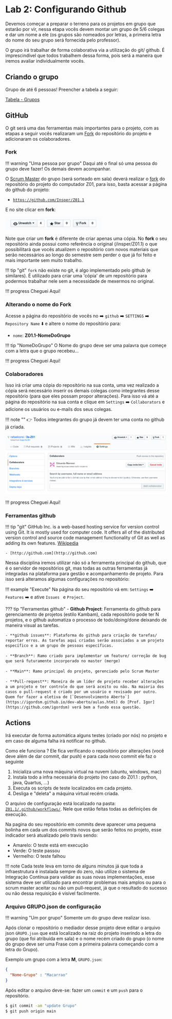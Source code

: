 # Lab 2: Configurando Github

Devemos começar a preparar o terreno para os projetos em grupo que estarão por vir, nessa etapa vocês devem montar um grupo de 5/6 colegas e dar um nome a ele (os grupos são nomeados por letras, a primeira letra do nome do seu grupo será fornecida pelo professor).

O grupo irá trabalhar de forma colaborativa via a utilização do git/ github. É imprescindível que todos trabalhem dessa forma, pois será a maneira que iremos avaliar individualmente vocês. 

## Criando o grupo

Grupo de até 6 pessoas! Preencher a tabela a seguir:

[Tabela - Grupos](https://docs.google.com/spreadsheets/d/16m6ULxW1cEOEU187qpQ4e8oy_8L61lzKAQv9vR5g4Ug/edit?usp=sharing)


## GitHub

O git será uma das ferramentas mais importantes para o projeto, com as etapas a seguir vocês realizaram um [Fork](https://www.atlassian.com/git/tutorials/comparing-workflows/forking-workflow) do repositório do projeto e adicionaram os colaboradores.

### Fork

!!! warning "Uma pessoa por grupo"
    Daqui até o final só uma pessoa do grupo deve fazer! Os demais devem acompanhar.

O [Scrum Master](https://www.scrum.org/resources/what-is-a-scrum-master) do grupo (será sorteado em sala) deverá realizar o [fork](https://help.github.com/articles/fork-a-repo/) do repositório do projeto do computador Z01, para isso, basta acessar a página do github do projeto:

- [`https://github.com/Insper/Z01.1`](https://github.com/Insper/Z01.1)

E no site clicar em **fork**:

![Fork](figs/A-Transistores/A-Ferramental-github-fork.png)

Note que criar um **fork** é diferente de criar apenas uma cópia. No **fork** o seu repositório ainda possui como referência o original (/insper/Z01.1) o que possibilitará que vocês atualizem o repositório com novos materiais que serão necessários ao longo do semestre sem perder o que já foi feito e mais importante sem muito trabalho.

!!! tip "git"
    `fork` não existe no git, é algo implementado pelo github (e similares). É utilizado para criar uma 'cópia' de um repositório para podermos trabalhar nele sem a necessidade de mexermos no original.

!!! progress 
    Cheguei Aqui!

### Alterando o nome do Fork

Acesse a página do repositório de vocês no :arrow_right: `github` :arrow_right: `SETTINGS` :arrow_right:  `Repository Name` :arrow_down: e altere o nome do repositório para:

- `nome`:  **Z01.1-NomeDoGrupo**

!!! tip "NomeDoGrupo"
    O Nome do grupo deve ser uma palavra que começe com a letra que o grupo recebeu...
    
!!! progress 
    Cheguei Aqui!

### Colaboradores

Isso irá criar uma cópia do repositório na sua conta, uma vez realizado a cópia será necessário inserir os demais colegas como integrantes desse repositório (para que eles possam propor alterações). Para isso vá até a página do repositório na sua conta e clique em `Settings` :arrow_right: `Collaborators` e adicione os usuários ou e-mails dos seus colegas. 

!!! note ""
    :point_right: Todos integrantes do grupo já devem ter uma conta no github já criada.

![Collaborators](figs/A-Transistores/A-Ferramental-github-collaborators.png)

!!! progress 
    Cheguei Aqui!

### Ferramentas github

!!! tip "git"
    GitHub Inc. is a web-based hosting service for version control using Git. It is mostly used for computer code. It offers all of the distributed version control and source code management functionality of Git as well as adding its own features. [Wikipedia](https://en.wikipedia.org/wiki/GitHub)
    
    - [http://github.com](http://github.com)

Nessa disciplina iremos utilizar não só a ferramenta principal do github, que é o servidor de repositórios git, mas todas as outras ferramentas já integradas na plataforma para gestão e acompanhamento de projeto. Para isso será alteramos algumas configurações no repositório:

!!! example "Execute"
    Na página do seu repositório vá em: `Settings` :arrow_right: `Features` :arrow_right: e ative `Issues ` e `Project`.

??? tip "Ferramentas github"
    - **Github Project**: Ferramenta do github para gerenciamento de projetos (estilo Kambam), cada repositório pode ter N projetos, e o github automatiza o processo de todo/doing/done deixando de maneira visual as tarefas.

    - **github issues**: Plataforma do github para criação de tarefas/ reportar erros. As tarefas aqui criadas serão associadas a um projeto específico e a um grupo de pessoas específicas.

    - **Branch**: Ramo criado para implementar um feature/ correção de bug que será futuramente incorporado no master (merge)

    - **Main**: Ramo principal do projeto, gerenciado pelo Scrum Master

    - **Pull-request**: Maneira de um líder de projeto receber alterações a um projeto e ter controle do que será aceito ou não. Na maioria dos casos o pull-request é criado por um usuário e revisado por outro. Quem for fazer a eletiva de [`Desenvolvimento Aberto`](https://igordsm.github.io/dev-aberto/aulas.html) do [Prof. Igor](https://github.com/igordsm) verá bem a fundo essa questão. 


## Actions

Irá executar de forma automática alguns testes (criado por nós) no projeto e em caso de alguma falha irá notificar no github.

Como ele funciona ? Ele fica verificando o repositório por alterações (você deve além de dar commit, dar push) e para cada novo commit ele faz o seguinte

1. Inicializa uma nova máquina virtual na nuvem (ubuntu, windows, mac)
2. Instala todo a infra necessária do projeto (no caso do Z01.1 : python, java, Quartus, ...)
3. Executa os scripts de teste localizados em cada projeto.
4. Desliga e "deleta" a máquina virtual recém criada.

O arquivo de configuração está localizado na pasta: [`Z01.1/.github/workflows/`](https://github.com/Insper/Z01.1/blob/main/.github/workflows/actions.yml). Nele que estão feitas todas as definições de execução.

Na pagina do seu repositório em commits deve aparecer uma pequena bolinha em cada um dos commits novos que serão feitos no projeto, esse indicador será atualizado pelo travis sendo:

- Amarelo: O teste está em execução
- Verde: O teste passou
- Vermelho: O teste falhou

!!! note
    Cada teste leva em torno de alguns minutos já que toda a infraestrutura é instalada sempre do zero, não utilize o sistema de Integração Contínua para validar as suas novas implementações, esse sistema deve ser utilizado para encontrar problemas mais amplos ou para o scrum master aceitar ou não um pull-request, já que o resultado do sucesso ou não dessa requisição é visível facilmente.


### Arquivo GRUPO.json de configuração 

!!! warning "Um por grupo"
    Somente um do grupo deve realizar isso.

Após clonar o repositório o mediador desse projeto deve editar o arquivo json `GRUPO.json` que está localizado na raiz do projeto inserindo a letra do grupo (que foi atribuída em sala) e o nome recém criado do grupo (o nome do grupo deve ser uma Frase com a primeira palavra começando com a letra do Grupo).

Exemplo um grupo com a letra **M**, `GRUPO.json`:

```json
{
  "Nome-Grupo" : "Macarrao" 
}
```

Após editar o arquivo deve-se: fazer um `commit` e um `push` para o repositório. 

```bash
$ git commit -am "update Grupo"
$ git push origin main
```


